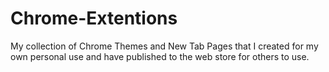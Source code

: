 # Chrome-Extentions
My collection of Chrome Themes and New Tab Pages that I created for my own personal use and have published to the web store for others to use. 

